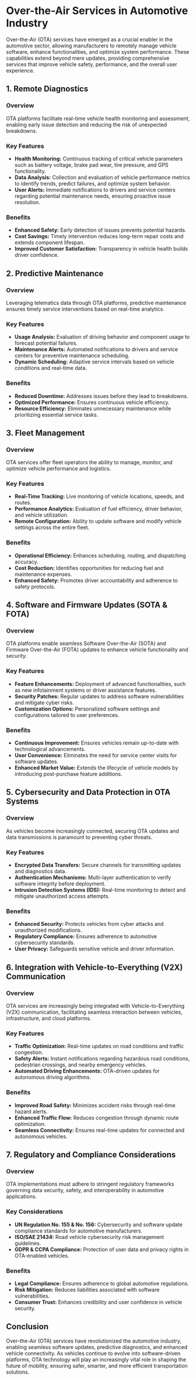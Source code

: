 # Over-the-Air Services in Automotive Industry

Over-the-Air (OTA) services have emerged as a crucial enabler in the automotive sector, allowing manufacturers to remotely manage vehicle software, enhance functionalities, and optimize system performance. These capabilities extend beyond mere updates, providing comprehensive services that improve vehicle safety, performance, and the overall user experience.

## 1. Remote Diagnostics

### **Overview**
OTA platforms facilitate real-time vehicle health monitoring and assessment, enabling early issue detection and reducing the risk of unexpected breakdowns.

### **Key Features**
- **Health Monitoring:** Continuous tracking of critical vehicle parameters such as battery voltage, brake pad wear, tire pressure, and GPS functionality.
- **Data Analysis:** Collection and evaluation of vehicle performance metrics to identify trends, predict failures, and optimize system behavior.
- **User Alerts:** Immediate notifications to drivers and service centers regarding potential maintenance needs, ensuring proactive issue resolution.

### **Benefits**
- **Enhanced Safety:** Early detection of issues prevents potential hazards.
- **Cost Savings:** Timely intervention reduces long-term repair costs and extends component lifespan.
- **Improved Customer Satisfaction:** Transparency in vehicle health builds driver confidence.

## 2. Predictive Maintenance

### **Overview**
Leveraging telematics data through OTA platforms, predictive maintenance ensures timely service interventions based on real-time analytics.

### **Key Features**
- **Usage Analysis:** Evaluation of driving behavior and component usage to forecast potential failures.
- **Maintenance Alerts:** Automated notifications to drivers and service centers for preventive maintenance scheduling.
- **Dynamic Scheduling:** Adaptive service intervals based on vehicle conditions and real-time data.

### **Benefits**
- **Reduced Downtime:** Addresses issues before they lead to breakdowns.
- **Optimized Performance:** Ensures continuous vehicle efficiency.
- **Resource Efficiency:** Eliminates unnecessary maintenance while prioritizing essential service tasks.

## 3. Fleet Management

### **Overview**
OTA services offer fleet operators the ability to manage, monitor, and optimize vehicle performance and logistics.

### **Key Features**
- **Real-Time Tracking:** Live monitoring of vehicle locations, speeds, and routes.
- **Performance Analytics:** Evaluation of fuel efficiency, driver behavior, and vehicle utilization.
- **Remote Configuration:** Ability to update software and modify vehicle settings across the entire fleet.

### **Benefits**
- **Operational Efficiency:** Enhances scheduling, routing, and dispatching accuracy.
- **Cost Reduction:** Identifies opportunities for reducing fuel and maintenance expenses.
- **Enhanced Safety:** Promotes driver accountability and adherence to safety protocols.

## 4. Software and Firmware Updates (SOTA & FOTA)

### **Overview**
OTA platforms enable seamless Software Over-the-Air (SOTA) and Firmware Over-the-Air (FOTA) updates to enhance vehicle functionality and security.

### **Key Features**
- **Feature Enhancements:** Deployment of advanced functionalities, such as new infotainment systems or driver assistance features.
- **Security Patches:** Regular updates to address software vulnerabilities and mitigate cyber risks.
- **Customization Options:** Personalized software settings and configurations tailored to user preferences.

### **Benefits**
- **Continuous Improvement:** Ensures vehicles remain up-to-date with technological advancements.
- **User Convenience:** Eliminates the need for service center visits for software updates.
- **Enhanced Market Value:** Extends the lifecycle of vehicle models by introducing post-purchase feature additions.

## 5. Cybersecurity and Data Protection in OTA Systems

### **Overview**
As vehicles become increasingly connected, securing OTA updates and data transmissions is paramount to preventing cyber threats.

### **Key Features**
- **Encrypted Data Transfers:** Secure channels for transmitting updates and diagnostics data.
- **Authentication Mechanisms:** Multi-layer authentication to verify software integrity before deployment.
- **Intrusion Detection Systems (IDS):** Real-time monitoring to detect and mitigate unauthorized access attempts.

### **Benefits**
- **Enhanced Security:** Protects vehicles from cyber attacks and unauthorized modifications.
- **Regulatory Compliance:** Ensures adherence to automotive cybersecurity standards.
- **User Privacy:** Safeguards sensitive vehicle and driver information.

## 6. Integration with Vehicle-to-Everything (V2X) Communication

### **Overview**
OTA services are increasingly being integrated with Vehicle-to-Everything (V2X) communication, facilitating seamless interaction between vehicles, infrastructure, and cloud platforms.

### **Key Features**
- **Traffic Optimization:** Real-time updates on road conditions and traffic congestion.
- **Safety Alerts:** Instant notifications regarding hazardous road conditions, pedestrian crossings, and nearby emergency vehicles.
- **Automated Driving Enhancements:** OTA-driven updates for autonomous driving algorithms.

### **Benefits**
- **Improved Road Safety:** Minimizes accident risks through real-time hazard alerts.
- **Enhanced Traffic Flow:** Reduces congestion through dynamic route optimization.
- **Seamless Connectivity:** Ensures real-time updates for connected and autonomous vehicles.

## 7. Regulatory and Compliance Considerations

### **Overview**
OTA implementations must adhere to stringent regulatory frameworks governing data security, safety, and interoperability in automotive applications.

### **Key Considerations**
- **UN Regulation No. 155 & No. 156:** Cybersecurity and software update compliance standards for automotive manufacturers.
- **ISO/SAE 21434:** Road vehicle cybersecurity risk management guidelines.
- **GDPR & CCPA Compliance:** Protection of user data and privacy rights in OTA-enabled vehicles.

### **Benefits**
- **Legal Compliance:** Ensures adherence to global automotive regulations.
- **Risk Mitigation:** Reduces liabilities associated with software vulnerabilities.
- **Consumer Trust:** Enhances credibility and user confidence in vehicle security.

## Conclusion

Over-the-Air (OTA) services have revolutionized the automotive industry, enabling seamless software updates, predictive diagnostics, and enhanced vehicle connectivity. As vehicles continue to evolve into software-driven platforms, OTA technology will play an increasingly vital role in shaping the future of mobility, ensuring safer, smarter, and more efficient transportation solutions.

